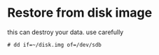 # Restore from disk image

this can destroy your data. use carefully

	# dd if=~/disk.img of=/dev/sdb
